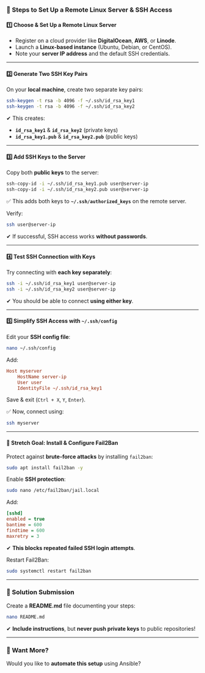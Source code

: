 ### **🚀 Steps to Set Up a Remote Linux Server & SSH Access**

#### **1️⃣ Choose & Set Up a Remote Linux Server**
- Register on a cloud provider like **DigitalOcean**, **AWS**, or **Linode**.
- Launch a **Linux-based instance** (Ubuntu, Debian, or CentOS).
- Note your **server IP address** and the default SSH credentials.

---

#### **2️⃣ Generate Two SSH Key Pairs**
On your **local machine**, create two separate key pairs:
```bash
ssh-keygen -t rsa -b 4096 -f ~/.ssh/id_rsa_key1
ssh-keygen -t rsa -b 4096 -f ~/.ssh/id_rsa_key2
```
✔ This creates:
- **`id_rsa_key1`** & **`id_rsa_key2`** (private keys)
- **`id_rsa_key1.pub`** & **`id_rsa_key2.pub`** (public keys)

---

#### **3️⃣ Add SSH Keys to the Server**
Copy both **public keys** to the server:
```bash
ssh-copy-id -i ~/.ssh/id_rsa_key1.pub user@server-ip
ssh-copy-id -i ~/.ssh/id_rsa_key2.pub user@server-ip
```
✅ This adds both keys to **`~/.ssh/authorized_keys`** on the remote server.

Verify:
```bash
ssh user@server-ip
```
✔ If successful, SSH access works **without passwords**.

---

#### **4️⃣ Test SSH Connection with Keys**
Try connecting with **each key separately**:
```bash
ssh -i ~/.ssh/id_rsa_key1 user@server-ip
ssh -i ~/.ssh/id_rsa_key2 user@server-ip
```
✔ You should be able to connect **using either key**.

---

#### **5️⃣ Simplify SSH Access with `~/.ssh/config`**
Edit your **SSH config file**:
```bash
nano ~/.ssh/config
```
Add:
```ini
Host myserver
    HostName server-ip
    User user
    IdentityFile ~/.ssh/id_rsa_key1
```
Save & exit (`Ctrl + X`, `Y`, `Enter`).

✅ Now, connect using:
```bash
ssh myserver
```

---

#### **🎯 Stretch Goal: Install & Configure Fail2Ban**
Protect against **brute-force attacks** by installing `fail2ban`:
```bash
sudo apt install fail2ban -y
```
Enable **SSH protection**:
```bash
sudo nano /etc/fail2ban/jail.local
```
Add:
```ini
[sshd]
enabled = true
bantime = 600
findtime = 600
maxretry = 3
```
✔ **This blocks repeated failed SSH login attempts**.

Restart Fail2Ban:
```bash
sudo systemctl restart fail2ban
```

---

### **📜 Solution Submission**
Create a **README.md** file documenting your steps:
```bash
nano README.md
```
✔ **Include instructions**, but **never push private keys** to public repositories!

---

### **🚀 Want More?**
Would you like to **automate this setup** using Ansible?